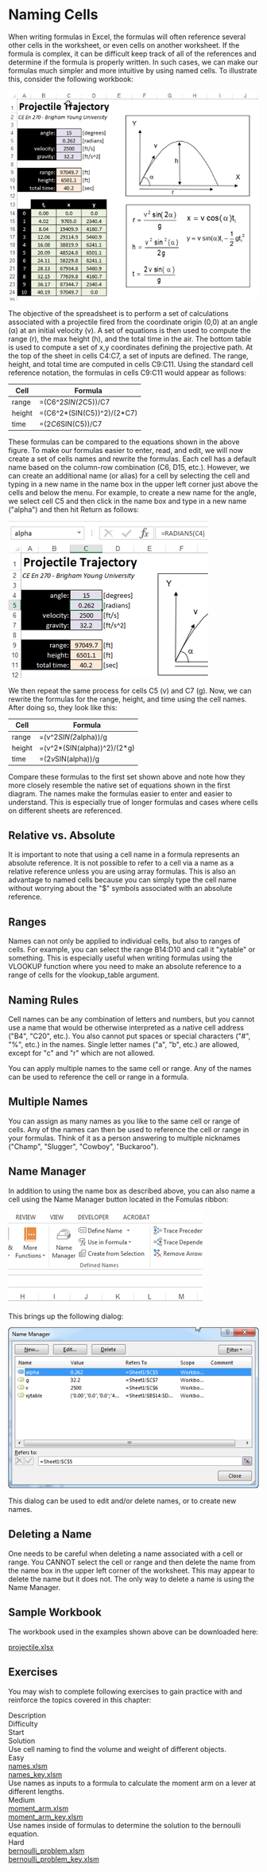 # Naming Cells

When writing formulas in Excel, the formulas will often reference several other cells in the worksheet, or even cells on another worksheet. If the formula is complex, it can be difficult keep track of all of the references and determine if the formula is properly written. In such cases, we can make our formulas much simpler and more intuitive by using named cells. To illustrate this, consider the following workbook:

![start.png](images/start.png)

The objective of the spreadsheet is to perform a set of calculations associated with a projectile fired from the coordinate origin (0,0) at an angle (α) at an initial velocity (v). A set of equations is then used to compute the range (r), the max height (h), and the total time in the air. The bottom table is used to compute a set of x,y coordinates defining the projective path. At the top of the sheet in cells C4:C7, a set of inputs are defined. The range, height, and total time are computed in cells C9:C11. Using the standard cell reference notation, the formulas in cells C9:C11 would appear as follows:

| Cell | Formula |
|------|---------|
| range | =(C6^2*SIN(2*C5))/C7 |
| height | =(C6^2*(SIN(C5))^2)/(2*C7) |
| time | =(2*C6*SIN(C5))/C7 |

These formulas can be compared to the equations shown in the above figure. To make our formulas easier to enter, read, and edit, we will now create a set of cells names and rewrite the formulas. Each cell has a default name based on the column-row combination (C6, D15, etc.). However, we can create an additional name (or alias) for a cell by selecting the cell and typing in a new name in the name box in the upper left corner just above the cells and below the menu. For example, to create a new name for the angle, we select cell C5 and then click in the name box and type in a new name ("alpha") and then hit Return as follows:

![rename-alpha.png](images/rename-alpha.png)

We then repeat the same process for cells C5 (v) and C7 (g). Now, we can rewrite the formulas for the range, height, and time using the cell names. After doing so, they look like this:

| Cell | Formula |
|------|---------|
| range | =(v^2*SIN(2*alpha))/g |
| height | =(v^2*(SIN(alpha))^2)/(2*g) |
| time | =(2*v*SIN(alpha))/g |

Compare these formulas to the first set shown above and note how they more closely resemble the native set of equations shown in the first diagram. The names make the formulas easier to enter and easier to understand. This is especially true of longer formulas and cases where cells on different sheets are referenced.

## Relative vs. Absolute

It is important to note that using a cell name in a formula represents an absolute reference. It is not possible to refer to a cell via a name as a relative reference unless you are using array formulas. This is also an advantage to named cells because you can simply type the cell name without worrying about the "$" symbols associated with an absolute reference.

## Ranges

Names can not only be applied to individual cells, but also to ranges of cells. For example, you can select the range B14:D10 and call it "xytable" or something. This is especially useful when writing formulas using the VLOOKUP function where you need to make an absolute reference to a range of cells for the vlookup_table argument.

## Naming Rules

Cell names can be any combination of letters and numbers, but you cannot use a name that would be otherwise interpreted as a native cell address ("B4", "C20", etc.). You also cannot put spaces or special characters ("#", "%", etc.) in the names. Single letter names ("a", "b", etc.) are allowed, except for "c" and "r" which are not allowed.

You can apply multiple names to the same cell or range. Any of the names can be used to reference the cell or range in a formula.

## Multiple Names

You can assign as many names as you like to the same cell or range of cells. Any of the names can then be used to reference the cell or range in your formulas. Think of it as a person answering to multiple nicknames ("Champ", "Slugger", "Cowboy", "Buckaroo").

## Name Manager

In addition to using the name box as described above, you can also name a cell using the Name Manager button located in the Fomulas ribbon:

![namebutton.png](images/namebutton.png)

This brings up the following dialog:

![namemanager.png](images/namemanager.png)

This dialog can be used to edit and/or delete names, or to create new names.

## Deleting a Name

One needs to be careful when deleting a name associated with a cell or range. You CANNOT select the cell or range and then delete the name from the name box in the upper left corner of the worksheet. This may appear to delete the name but it does not. The only way to delete a name is using the Name Manager.

## Sample Workbook

The workbook used in the examples shown above can be downloaded here:

[projectile.xlsx](files/projectile.xlsx)

## Exercises

You may wish to complete following exercises to gain practice with and reinforce the topics covered in this chapter:

<div class="exercise-grid" data-columns="4">
<div class="exercise-header">Description</div>
<div class="exercise-header">Difficulty</div>
<div class="exercise-header">Start</div>
<div class="exercise-header">Solution</div>
<div class="exercise-cell">Use cell naming to find the volume and weight of different objects.</div>
<div class="exercise-cell">Easy</div>
<div class="exercise-cell"><a href="files/names.xlsm">names.xlsm</a></div>
<div class="exercise-cell"><a href="files/names_key.xlsm">names_key.xlsm</a></div>
<div class="exercise-cell">Use names as inputs to a formula to calculate the moment arm on a lever at different lengths.</div>
<div class="exercise-cell">Medium</div>
<div class="exercise-cell"><a href="files/moment_arm.xlsm">moment_arm.xlsm</a></div>
<div class="exercise-cell"><a href="files/moment_arm_key.xlsm">moment_arm_key.xlsm</a></div>
<div class="exercise-cell">Use names inside of formulas to determine the solution to the bernoulli equation.</div>
<div class="exercise-cell">Hard</div>
<div class="exercise-cell"><a href="files/bernoulli_problem.xlsm">bernoulli_problem.xlsm</a></div>
<div class="exercise-cell"><a href="files/bernoulli_problem_key.xlsm">bernoulli_problem_key.xlsm</a></div>
</div>